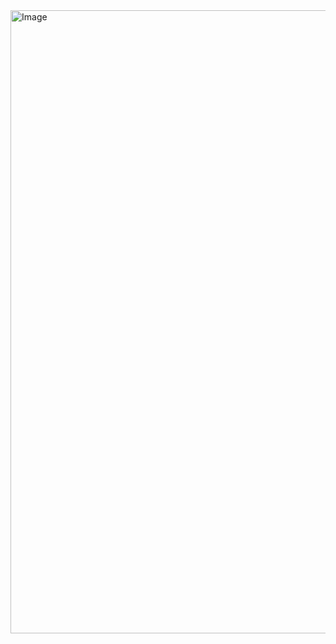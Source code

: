 <img width="997" alt="Image" src="https://github.com/user-attachments/assets/c2992de8-f034-4ca5-8120-4c44e748bd6c" />
